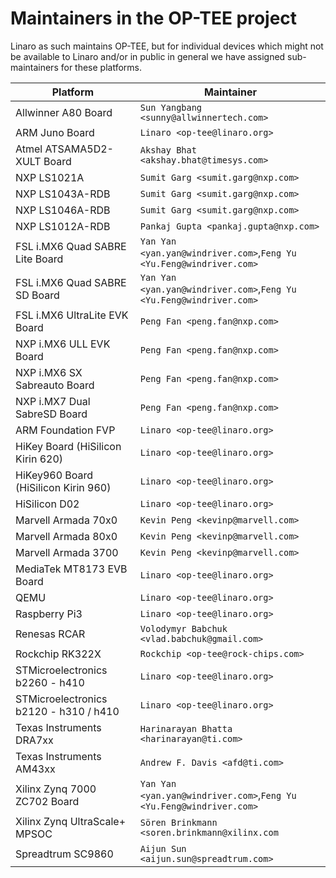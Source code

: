 # Maintainers in the OP-TEE project
Linaro as such maintains OP-TEE, but for individual devices which might not be
available to Linaro and/or in public in general we have assigned sub-maintainers
for these platforms.

<!-- Please keep this list sorted in alphabetic order, easiest way to maintain
     this is to diff against sections 3 in README.md  -->
| Platform | Maintainer |
|----------|------------|
| Allwinner A80 Board			|`Sun Yangbang <sunny@allwinnertech.com>`|
| ARM Juno Board			|`Linaro <op-tee@linaro.org>`|
| Atmel ATSAMA5D2-XULT Board		|`Akshay Bhat <akshay.bhat@timesys.com>`|
| NXP LS1021A				|`Sumit Garg <sumit.garg@nxp.com>`|
| NXP LS1043A-RDB			|`Sumit Garg <sumit.garg@nxp.com>`|
| NXP LS1046A-RDB			|`Sumit Garg <sumit.garg@nxp.com>`|
| NXP LS1012A-RDB			|`Pankaj Gupta <pankaj.gupta@nxp.com>`|
| FSL i.MX6 Quad SABRE Lite Board	|`Yan Yan <yan.yan@windriver.com>`,`Feng Yu <Yu.Feng@windriver.com>`|
| FSL i.MX6 Quad SABRE SD Board		|`Yan Yan <yan.yan@windriver.com>`,`Feng Yu <Yu.Feng@windriver.com>`|
| FSL i.MX6 UltraLite EVK Board		|`Peng Fan <peng.fan@nxp.com>`|
| NXP i.MX6 ULL EVK Board		|`Peng Fan <peng.fan@nxp.com>`|
| NXP i.MX6 SX Sabreauto Board		|`Peng Fan <peng.fan@nxp.com>`|
| NXP i.MX7 Dual SabreSD Board		|`Peng Fan <peng.fan@nxp.com>`|
| ARM Foundation FVP			|`Linaro <op-tee@linaro.org>`|
| HiKey Board (HiSilicon Kirin 620)	|`Linaro <op-tee@linaro.org>`|
| HiKey960 Board (HiSilicon Kirin 960)	|`Linaro <op-tee@linaro.org>`|
| HiSilicon D02				|`Linaro <op-tee@linaro.org>`|
| Marvell Armada 70x0		|`Kevin Peng <kevinp@marvell.com>`|
| Marvell Armada 80x0		|`Kevin Peng <kevinp@marvell.com>`|
| Marvell Armada 3700		|`Kevin Peng <kevinp@marvell.com>`|
| MediaTek MT8173 EVB Board		|`Linaro <op-tee@linaro.org>`|
| QEMU					|`Linaro <op-tee@linaro.org>`|
| Raspberry Pi3				|`Linaro <op-tee@linaro.org>`|
| Renesas RCAR			|`Volodymyr Babchuk <vlad.babchuk@gmail.com>`|
| Rockchip RK322X		|`Rockchip <op-tee@rock-chips.com>`|
| STMicroelectronics b2260 - h410	|`Linaro <op-tee@linaro.org>`|
| STMicroelectronics b2120 - h310 / h410|`Linaro <op-tee@linaro.org>`|
| Texas Instruments DRA7xx		|`Harinarayan Bhatta <harinarayan@ti.com>`|
| Texas Instruments AM43xx		|`Andrew F. Davis <afd@ti.com>`|
| Xilinx Zynq 7000 ZC702 Board		|`Yan Yan <yan.yan@windriver.com>`,`Feng Yu <Yu.Feng@windriver.com>`|
| Xilinx Zynq UltraScale+ MPSOC		|`Sören Brinkmann <soren.brinkmann@xilinx.com`|
| Spreadtrum SC9860			|`Aijun Sun <aijun.sun@spreadtrum.com>`|
